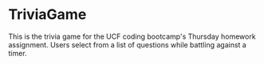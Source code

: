 # TriviaGame
This is the trivia game for the UCF coding bootcamp's Thursday homework assignment. Users select from a list of questions while battling against a timer.
